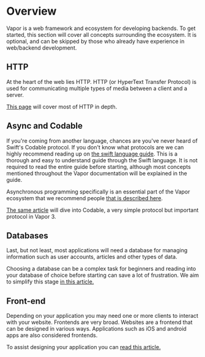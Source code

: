# Overview

Vapor is a web framework and ecosystem for developing backends. To get started, this section will cover all concepts surrounding the ecosystem. It is optional, and can be skipped by those who already have experience in web/backend development.

## HTTP

At the heart of the web lies HTTP. HTTP (or HyperText Transfer Protocol) is used for communicating multiple types of media between a client and a server.

[This page](http.md) will cover most of HTTP in depth.

## Async and Codable

If you're coming from another language, chances are you've never heard of Swift's Codable protocol. If you don't know what protocols are we can highly recommend reading up on [the swift language guide](https://developer.apple.com/library/content/documentation/Swift/Conceptual/Swift_Programming_Language/index.html). This is a thorough and easy to understand guide through the Swift language. It is not required to read the entire guide before starting, although most concepts mentioned throughout the Vapor documentation will be explained in the guide.

Asynchronous programming specifically is an essential part of the Vapor ecosystem that we recommend people [that is described here](async-and-codable.md).

[The same article](async-and-codable.md) will dive into Codable, a very simple protocol but important protocol in Vapor 3.

## Databases

Last, but not least, most applications will need a database for managing information such as user accounts, articles and other types of data.

Choosing a database can be a complex task for beginners and reading into your database of choice before starting can save a lot of frustration. We aim to simplify this stage [in this article.](databases.md)

## Front-end

Depending on your application you may need one or more clients to interact with your website. Frontends are very broad. Websites are a frontend that can be designed in various ways. Applications such as iOS and android apps are also considered frontends.

To assist designing your application you can [read this article.](application-desing.md)
